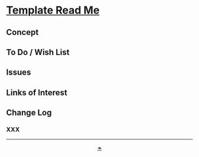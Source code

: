 # [Template Read Me]( ./readme.html )

<!--@@@
<div style=height:300px;overflow:hidden;width:100%;resize:both; ><iframe src=https://heritagesf.github.io/ height=100% width=100% ></iframe></div>
_Spider /lib/style_

### Full Screen: [/lib/style]( https://heritagesf.github.io/ )
@@@-->


## Concept


## To Do / Wish List


## Issues


## Links of Interest


## Change Log

### XXX


***

<center><a href=javascript:window.scrollTo(0,0); class=aDingbat title="Scroll to top" > ❧ </a></center>

